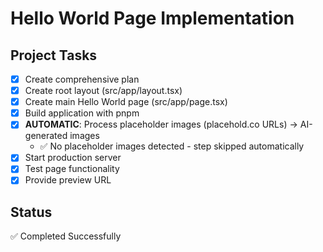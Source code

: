 # Hello World Page Implementation

## Project Tasks
- [x] Create comprehensive plan
- [x] Create root layout (src/app/layout.tsx)
- [x] Create main Hello World page (src/app/page.tsx)
- [x] Build application with pnpm
- [x] **AUTOMATIC**: Process placeholder images (placehold.co URLs) → AI-generated images
  - ✅ No placeholder images detected - step skipped automatically
- [x] Start production server
- [x] Test page functionality
- [x] Provide preview URL

## Status
✅ Completed Successfully